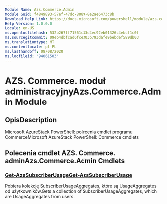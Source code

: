 ```yaml
---
Module Name: Azs.Commerce.Admin
Module Guid: f4849893-57ef-47dc-8089-8e2ae6473c8b
Download Help Link: https://docs.microsoft.com/powershell/module/azs.commerce.admin
Help Version: 1.0.0.0
Locale: en-US
ms.openlocfilehash: 532b267ff71561c33d4ec92eb01326c4ebcf1c0f
ms.sourcegitcommit: 09eb4dbfcad6fce303b793dafe9bebdef589db03
ms.translationtype: MT
ms.contentlocale: pl-PL
ms.lasthandoff: 08/08/2020
ms.locfileid: "94061503"
---
```

# <span data-ttu-id="f8068-101">AZS. Commerce. moduł administracyjny</span><span class="sxs-lookup"><span data-stu-id="f8068-101">Azs.Commerce.Admin Module</span></span>
## <span data-ttu-id="f8068-102">Opis</span><span class="sxs-lookup"><span data-stu-id="f8068-102">Description</span></span>
<span data-ttu-id="f8068-103">Microsoft AzureStack PowerShell: polecenia cmdlet programu Commerce</span><span class="sxs-lookup"><span data-stu-id="f8068-103">Microsoft AzureStack PowerShell: Commerce cmdlets</span></span>

## <span data-ttu-id="f8068-104">Polecenia cmdlet AZS. Commerce. admin</span><span class="sxs-lookup"><span data-stu-id="f8068-104">Azs.Commerce.Admin Cmdlets</span></span>
### [<span data-ttu-id="f8068-105">Get-AzsSubscriberUsage</span><span class="sxs-lookup"><span data-stu-id="f8068-105">Get-AzsSubscriberUsage</span></span>](Get-AzsSubscriberUsage.md)
<span data-ttu-id="f8068-106">Pobiera kolekcję SubscriberUsageAggregates, które są UsageAggregates od użytkowników.</span><span class="sxs-lookup"><span data-stu-id="f8068-106">Gets a collection of SubscriberUsageAggregates, which are UsageAggregates from users.</span></span>

